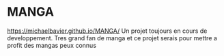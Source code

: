 # MANGA
https://michaelbavier.github.io/MANGA/
Un projet toujours en cours de developpement.
Tres grand fan de manga et ce projet serais pour mettre a profit des mangas peux connus
